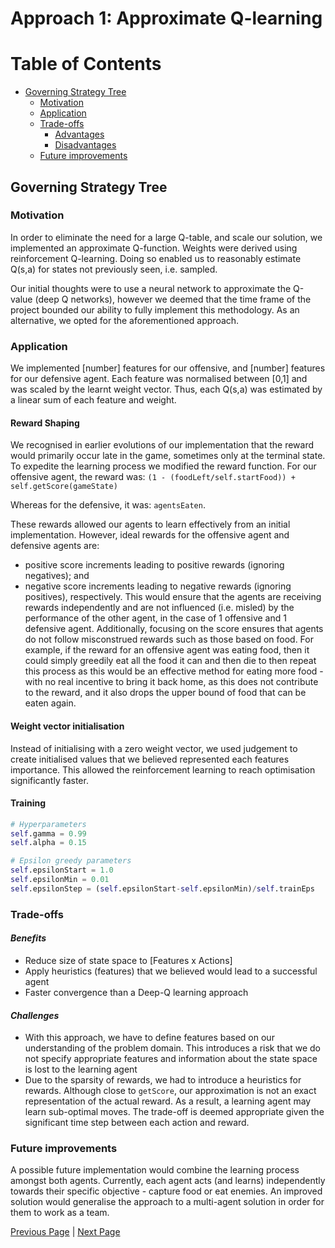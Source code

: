 # Approach 1: Approximate Q-learning

# Table of Contents
- [Governing Strategy Tree](#governing-strategy-tree)
  * [Motivation](#motivation)
  * [Application](#application)
  * [Trade-offs](#trade-offs)     
     - [Advantages](#advantages)
     - [Disadvantages](#disadvantages)
  * [Future improvements](#future-improvements)

## Governing Strategy Tree  

### Motivation  
In order to eliminate the need for a large Q-table, and scale our solution, we implemented an approximate Q-function. Weights were derived using reinforcement Q-learning. Doing so enabled us to reasonably estimate Q(s,a) for states not previously seen, i.e. sampled.

Our initial thoughts were to use a neural network to approximate the Q-value (deep Q networks), however we deemed that the time frame of the project bounded our ability to fully implement this methodology. As an alternative, we opted for the aforementioned approach. 

### Application  
We implemented [number] features for our offensive, and [number] features for our defensive agent. Each feature was normalised between [0,1] and was scaled by the learnt weight vector. Thus, each Q(s,a) was estimated by a linear sum of each feature and weight. 

#### Reward Shaping
We recognised in earlier evolutions of our implementation that the reward would primarily occur late in the game, sometimes only at the terminal state. To expedite the learning process we modified the reward function. For our offensive agent, the reward was:
`(1 - (foodLeft/self.startFood)) +  self.getScore(gameState)`

Whereas for the defensive, it was:
`agentsEaten`.

These rewards allowed our agents to learn effectively from an initial implementation. However, ideal rewards for the offensive agent and defensive agents are: 
* positive score increments leading to positive rewards (ignoring negatives); and
* negative score increments leading to negative rewards (ignoring positives), respectively.
This would ensure that the agents are receiving rewards independently and are not influenced (i.e. misled) by the performance of the other agent, in the case of 1 offensive and 1 defensive agent. Additionally, focusing on the score ensures that agents do not follow misconstrued rewards such as those based on food. For example, if the reward for an offensive agent was eating food, then it could simply greedily eat all the food it can and then die to then repeat this process as this would be an effective method for eating more food - with no real incentive to bring it back home, as this does not contribute to the reward, and it also drops the upper bound of food that can be eaten again.


#### Weight vector initialisation
Instead of initialising with a zero weight vector, we used judgement to create initialised values that we believed represented each features importance. This allowed the reinforcement learning to reach optimisation significantly faster. 

#### Training
``` python
# Hyperparameters
self.gamma = 0.99     
self.alpha = 0.15

# Epsilon greedy parameters
self.epsilonStart = 1.0 
self.epsilonMin = 0.01  
self.epsilonStep = (self.epsilonStart-self.epsilonMin)/self.trainEps
```

### Trade-offs  
#### *Benefits*  
- Reduce size of state space to [Features x Actions]
- Apply heuristics (features) that we believed would lead to a successful agent
- Faster convergence than a Deep-Q learning approach

#### *Challenges*
- With this approach, we have to define features based on our understanding of the problem domain. This introduces a risk that we do not specify appropriate features and information about the state space is lost to the learning agent
- Due to the sparsity of rewards, we had to introduce a heuristics for rewards. Although close to `getScore`, our approximation is not an exact representation of the actual reward. As a result, a learning agent may learn sub-optimal moves. The trade-off is deemed appropriate given the significant time step between each action and reward.

### Future improvements  
A possible future implementation would combine the learning process amongst both agents. Currently, each agent acts (and learns) independently towards their specific objective - capture food or eat enemies. An improved solution would generalise the approach to a multi-agent solution in order for them to work as a team.

[Previous Page](/2_0_design_choices) | [Next Page](/2_2_approach)
